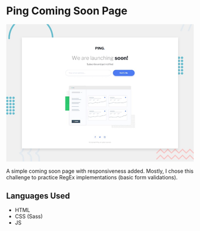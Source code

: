 # Ping Coming Soon Page
![Ping Coming Soon Page with Basic Form Validation](./images/desktop-preview.jpg)


A simple coming soon page with responsiveness added. Mostly, I chose this challenge to practice RegEx implementations (basic form validations).

## Languages Used
- HTML
- CSS (Sass)
- JS